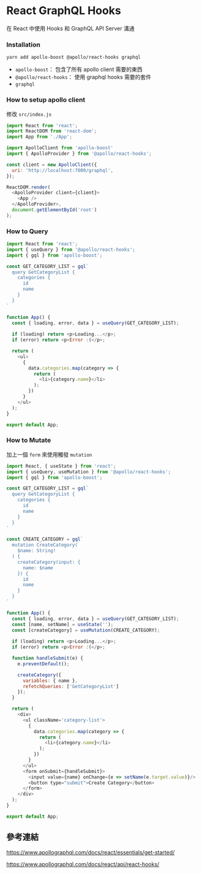# React GraphQL Hooks

在 React 中使用 Hooks 和 GraphQL API Server 溝通

### Installation
`yarn add apollo-boost @apollo/react-hooks graphql`

+ `apollo-boost`： 包含了所有 apollo client 需要的東西
+ `@apollo/react-hooks`： 使用 graphql hooks 需要的套件
+ `graphql`

### How to setup apollo client
修改 `src/index.js`
```JavaScript
import React from 'react';
import ReactDOM from 'react-dom';
import App from './App';

import ApolloClient from 'apollo-boost'
import { ApolloProvider } from '@apollo/react-hooks';

const client = new ApolloClient({
  uri: 'http://localhost:7000/graphql',
});

ReactDOM.render(
  <ApolloProvider client={client}>
    <App />
  </ApolloProvider>, 
  document.getElementById('root')
);


```

### How to Query
```JavaScript
import React from 'react';
import { useQuery } from '@apollo/react-hooks';
import { gql } from 'apollo-boost';

const GET_CATEGORY_LIST = gql`
  query GetCategoryList {
    categories {
      id
      name
    }
  }
`

function App() {
  const { loading, error, data } = useQuery(GET_CATEGORY_LIST);
  
  if (loading) return <p>Loading...</p>;
  if (error) return <p>Error :(</p>;

  return (
    <ul>
      {
        data.categories.map(category => {
          return (
            <li>{category.name}</li>
          );
        })
      }
    </ul>
  );
}

export default App;

```

### How to Mutate
加上一個 `form` 來使用觸發 `mutation`

```JavaScript
import React, { useState } from 'react';
import { useQuery, useMutation } from '@apollo/react-hooks';
import { gql } from 'apollo-boost';

const GET_CATEGORY_LIST = gql`
  query GetCategoryList {
    categories {
      id
      name
    }
  }
`

const CREATE_CATEGORY = gql`
  mutation CreateCategory( 
    $name: String!
  ) {
    createCategory(input: {
      name: $name
    }) {
      id
      name
    }
  }
`

function App() {
  const { loading, error, data } = useQuery(GET_CATEGORY_LIST);
  const [name, setName] = useState('');
  const [createCategory] = useMutation(CREATE_CATEGORY);
  
  if (loading) return <p>Loading...</p>;
  if (error) return <p>Error :(</p>;

  function handleSubmit(e) {
    e.preventDefault();

    createCategory({ 
      variables: { name },
      refetchQueries: ['GetCategoryList']
    });
  }

  return (
    <div>
      <ul className='category-list'>
        {
          data.categories.map(category => {
            return (
              <li>{category.name}</li>
            );
          })
        }
      </ul>
      <form onSubmit={handleSubmit}>
        <input value={name} onChange={e => setName(e.target.value)}/>
        <button type="submit">Create Category</button>
      </form>
    </div>
  );
}

export default App;


```

## 參考連結
https://www.apollographql.com/docs/react/essentials/get-started/

https://www.apollographql.com/docs/react/api/react-hooks/
